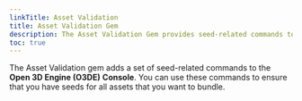 ```yaml
---
linkTitle: Asset Validation
title: Asset Validation Gem
description: The Asset Validation Gem provides seed-related commands to ensure assets have valid seeds for asset bundling.
toc: true
---
```


 The Asset Validation gem adds a set of seed-related commands to the **Open 3D Engine (O3DE)** **Console**. You can use these commands to ensure that you have seeds for all assets that you want to bundle.
